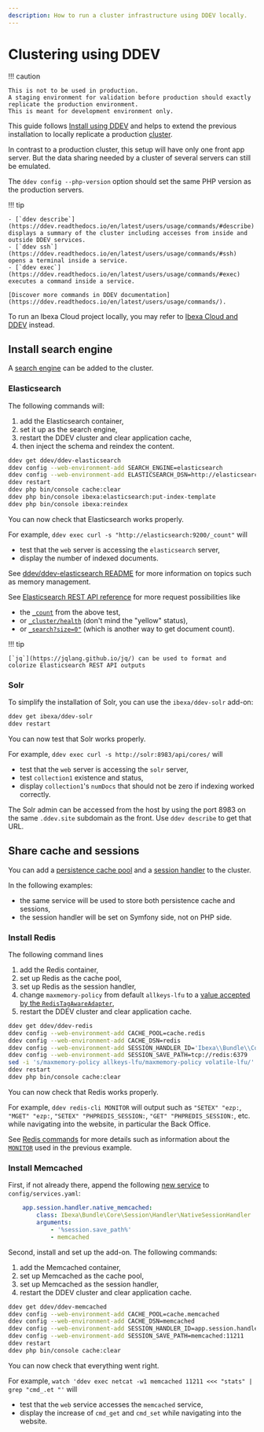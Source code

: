 ```yaml
---
description: How to run a cluster infrastructure using DDEV locally.
---
```


# Clustering using DDEV

!!! caution

    This is not to be used in production.
    A staging environment for validation before production should exactly replicate the production environment.
    This is meant for development environment only.

This guide follows [Install using DDEV](install_using_ddev.md) and helps to extend the previous installation to locally replicate a production [cluster](clustering.md).

In contrast to a production cluster, this setup will have only one front app server.
But the data sharing needed by a cluster of several servers can still be emulated.

The `ddev config --php-version` option should set the same PHP version as the production servers.

!!! tip
 
    - [`ddev describe`](https://ddev.readthedocs.io/en/latest/users/usage/commands/#describe) displays a summary of the cluster including accesses from inside and outside DDEV services.
    - [`ddev ssh`](https://ddev.readthedocs.io/en/latest/users/usage/commands/#ssh) opens a terminal inside a service.
    - [`ddev exec`](https://ddev.readthedocs.io/en/latest/users/usage/commands/#exec) executes a command inside a service.

    [Discover more commands in DDEV documentation](https://ddev.readthedocs.io/en/latest/users/usage/commands/).

To run an Ibexa Cloud project locally, you may refer to [Ibexa Cloud and DDEV](ibexa_cloud_and_ddev.md) instead.

## Install search engine

A [search engine](search_engines.md) can be added to the cluster.

### Elasticsearch

The following commands will:

1. add the Elasticsearch container,
1. set it up as the search engine,
1. restart the DDEV cluster and clear application cache,
1. then inject the schema and reindex the content.

```bash
ddev get ddev/ddev-elasticsearch
ddev config --web-environment-add SEARCH_ENGINE=elasticsearch
ddev config --web-environment-add ELASTICSEARCH_DSN=http://elasticsearch:9200
ddev restart
ddev php bin/console cache:clear
ddev php bin/console ibexa:elasticsearch:put-index-template
ddev php bin/console ibexa:reindex
```

You can now check that Elasticsearch works properly.

For example, `ddev exec curl -s "http://elasticsearch:9200/_count"` will

- test that the `web` server is accessing the `elasticsearch` server,
- display the number of indexed documents.

See [ddev/ddev-elasticsearch README](https://github.com/ddev/ddev-elasticsearch) for more information on topics such as memory management.

See [Elasticsearch REST API reference](https://www.elastic.co/guide/en/elasticsearch/reference/current/rest-apis.html) for more request possibilities like

- the [`_count`](https://www.elastic.co/guide/en/elasticsearch/reference/current/search-count.html) from the above test,
- or [`_cluster/health`](https://www.elastic.co/guide/en/elasticsearch/reference/current/cluster-health.html) (don't mind the "yellow" status),
- or [`_search?size=0"`](https://www.elastic.co/guide/en/elasticsearch/reference/current/search-search.html) (which is another way to get document count).

!!! tip

    [`jq`](https://jqlang.github.io/jq/) can be used to format and colorize Elasticsearch REST API outputs

### Solr

To simplify the installation of Solr, you can use the `ibexa/ddev-solr` add-on:

```bash
ddev get ibexa/ddev-solr
ddev restart
```

You can now test that Solr works properly.

For example, `ddev exec curl -s http://solr:8983/api/cores/` will

- test that the `web` server is accessing the `solr` server,
- test `collection1` existence and status,
- display `collection1`'s `numDocs` that should not be zero if indexing worked correctly. 

The Solr admin can be accessed from the host by using the port 8983 on the same `.ddev.site` subdomain as the front. Use `ddev describe` to get that URL.

## Share cache and sessions

You can add a [persistence cache pool](persistence_cache.md#persistence-cache-configuration) and a [session handler](sessions.md#session-handlers) to the cluster.

In the following examples:

- the same service will be used to store both persistence cache and sessions,
- the session handler will be set on Symfony side, not on PHP side.

### Install Redis

The following command lines

1. add the Redis container,
1. set up Redis as the cache pool,
1. set up Redis as the session handler,
1. change `maxmemory-policy` from default `allkeys-lfu` to a [value accepted by the `RedisTagAwareAdapter`](https://github.com/symfony/cache/blob/5.4/Adapter/RedisTagAwareAdapter.php#L95),
1. restart the DDEV cluster and clear application cache.

```bash
ddev get ddev/ddev-redis
ddev config --web-environment-add CACHE_POOL=cache.redis
ddev config --web-environment-add CACHE_DSN=redis
ddev config --web-environment-add SESSION_HANDLER_ID='Ibexa\\Bundle\\Core\\Session\\Handler\\NativeSessionHandler'
ddev config --web-environment-add SESSION_SAVE_PATH=tcp://redis:6379
sed -i 's/maxmemory-policy allkeys-lfu/maxmemory-policy volatile-lfu/' .ddev/redis/redis.conf;
ddev restart
ddev php bin/console cache:clear
```

You can now check that Redis works properly.

For example, `ddev redis-cli MONITOR` will output such as `"SETEX" "ezp:`, `"MGET" "ezp:`, `"SETEX" "PHPREDIS_SESSION:`, `"GET" "PHPREDIS_SESSION:`, etc. while navigating into the website, in particular the Back Office.

See [Redis commands](https://redis.io/commands/) for more details such as information about the [`MONITOR`](https://redis.io/commands/monitor/) used in the previous example.

### Install Memcached

First, if not already there, append the following [new service](https://doc.ibexa.co/en/latest/infrastructure_and_maintenance/sessions/#handling-sessions-with-memcached) to `config/services.yaml`:

```yaml
    app.session.handler.native_memcached:
        class: Ibexa\Bundle\Core\Session\Handler\NativeSessionHandler
        arguments:
            - '%session.save_path%'
            - memcached
```

Second, install and set up the add-on.
The following commands:

1. add the Memcached container,
1. set up Memcached as the cache pool,
1. set up Memcached as the session handler,
1. restart the DDEV cluster and clear application cache.

```bash
ddev get ddev/ddev-memcached
ddev config --web-environment-add CACHE_POOL=cache.memcached
ddev config --web-environment-add CACHE_DSN=memcached
ddev config --web-environment-add SESSION_HANDLER_ID=app.session.handler.native_memcached
ddev config --web-environment-add SESSION_SAVE_PATH=memcached:11211
ddev restart
ddev php bin/console cache:clear
```

You can now check that everything went right.

For example, `watch 'ddev exec netcat -w1 memcached 11211 <<< "stats" | grep "cmd_.et "'` will

- test that the `web` service accesses the `memcached` service,
- display the increase of `cmd_get` and `cmd_set` while navigating into the website.
